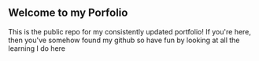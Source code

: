 ## Welcome to my Porfolio

This is the public repo for my consistently updated portfolio! If you're here, then you've somehow found my github so have fun by looking at all the learning I do here
